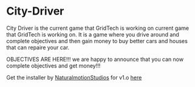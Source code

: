 # City-Driver
City Driver is the current game that GridTech is working on current game that GridTech is working on. It is a game where you drive around and complete objectives and then gain money to buy better cars and houses that can repaire your car. 

OBJECTIVES ARE HERE!!! we are happy to announce that you can now complete objectives and get money!!!

Get the installer by <a href="https://github.com/NaturalmotionStudios">NaturalmotionStudios</a> for v1.o <a href="http://www.mediafire.com/download/qpjdn8zrq2f11r4/Install+City+Driver+v1.0.exe">here</a>
